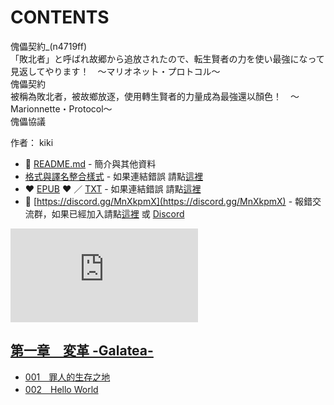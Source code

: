 # CONTENTS

傀儡契約_(n4719ff)  
「敗北者」と呼ばれ故郷から追放されたので、転生賢者の力を使い最強になって見返してやります！　～マリオネット・プロトコル～  
傀儡契約  
被稱為敗北者，被故鄉放逐，使用轉生賢者的力量成為最強還以顏色！　～Marionnette・Protocol～  
傀儡協議  

作者： kiki  



- :closed_book: [README.md](README.md) - 簡介與其他資料
- [格式與譯名整合樣式](https://github.com/bluelovers/node-novel/blob/master/lib/locales/%E5%82%80%E5%84%A1%E5%A5%91%E7%B4%84_(n4719ff).ts) - 如果連結錯誤 請點[這裡](https://github.com/bluelovers/node-novel/blob/master/lib/locales/)
-  :heart: [EPUB](https://gitlab.com/demonovel/epub-txt/blob/master/girl/%E5%82%80%E5%84%A1%E5%A5%91%E7%B4%84.epub) :heart:  ／ [TXT](https://gitlab.com/demonovel/epub-txt/blob/master/girl/out/%E5%82%80%E5%84%A1%E5%A5%91%E7%B4%84.out.txt) - 如果連結錯誤 請點[這裡](https://gitlab.com/demonovel/epub-txt/blob/master/girl/)
- :mega: [https://discord.gg/MnXkpmX](https://discord.gg/MnXkpmX) - 報錯交流群，如果已經加入請點[這裡](https://discordapp.com/channels/467794087769014273/467794088285175809) 或 [Discord](https://discordapp.com/channels/@me)


![導航目錄](https://chart.apis.google.com/chart?cht=qr&chs=150x150&chl=https://gitlab.com/novel-group/txt-source/blob/master/girl/傀儡契約_(n4719ff)/導航目錄.md "導航目錄")




## [第一章　変革 -Galatea-](00000_%E7%AC%AC%E4%B8%80%E7%AB%A0%E3%80%80%E5%A4%89%E9%9D%A9%20-Galatea-)

- [001　罪人的生存之地](00000_%E7%AC%AC%E4%B8%80%E7%AB%A0%E3%80%80%E5%A4%89%E9%9D%A9%20-Galatea-/00010_001%E3%80%80%E7%BD%AA%E4%BA%BA%E7%9A%84%E7%94%9F%E5%AD%98%E4%B9%8B%E5%9C%B0.txt)
- [002　Hello World](00000_%E7%AC%AC%E4%B8%80%E7%AB%A0%E3%80%80%E5%A4%89%E9%9D%A9%20-Galatea-/00020_002%E3%80%80Hello%20World.txt)

